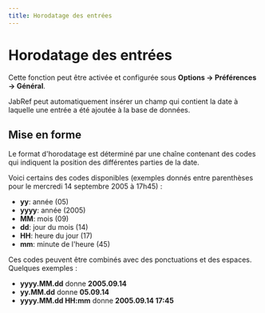 ```yaml
---
title: Horodatage des entrées
---
```


# Horodatage des entrées

Cette fonction peut être activée et configurée sous **Options -&gt; Préférences -&gt; Général**.

JabRef peut automatiquement insérer un champ qui contient la date à laquelle une entrée a été ajoutée à la base de données.

## Mise en forme

Le format d'horodatage est déterminé par une chaîne contenant des codes qui indiquent la position des différentes parties de la date.

Voici certains des codes disponibles (exemples donnés entre parenthèses pour le mercredi 14 septembre 2005 à 17h45) :

-   **yy**: année (05)
-   **yyyy**: année (2005)
-   **MM**: mois (09)
-   **dd**: jour du mois (14)
-   **HH**: heure du jour (17)
-   **mm**: minute de l'heure (45)

Ces codes peuvent être combinés avec des ponctuations et des espaces. Quelques exemples :

-   **yyyy.MM.dd** donne **2005.09.14**
-   **yy.MM.dd** donne **05.09.14**
-   **yyyy.MM.dd HH:mm** donne **2005.09.14 17:45**


